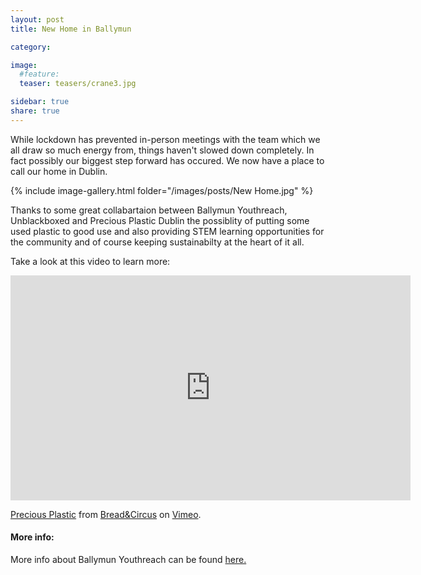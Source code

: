 ```yaml
---
layout: post
title: New Home in Ballymun

category: 

image:
  #feature: 
  teaser: teasers/crane3.jpg

sidebar: true
share: true
---
```


While lockdown has prevented in-person meetings with the team which we all draw so much energy from, things haven't slowed down completely. In fact possibly our biggest step forward has occured. We now have a place to call our home in Dublin.

{% include image-gallery.html folder="/images/posts/New Home.jpg" %}

Thanks to some great collabartaion between Ballymun Youthreach, Unblackboxed and Precious Plastic Dublin the possiblity of putting some used plastic to good use and also providing STEM learning opportunities for the community and of course keeping sustainabilty at the heart of it all.

Take a look at this video to learn more: 

<iframe src="https://player.vimeo.com/video/468740329?h=3d91e1a30a&title=0&byline=0&portrait=0" width="640" height="360" frameborder="0" allow="autoplay; fullscreen; picture-in-picture" allowfullscreen></iframe>
<p><a href="https://vimeo.com/468740329">Precious Plastic</a> from <a href="https://vimeo.com/breadandcircusirl">Bread&amp;Circus</a> on <a href="https://vimeo.com">Vimeo</a>.</p>

#### More info:

More info about Ballymun Youthreach can be found [here.](https://ballymunyr.ie/2020/12/ballymun-youthreach-launch-new-3d-printing-project-with-unblackboxed-and-precious-plastic/)

